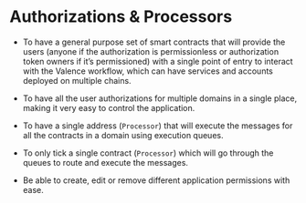 # Authorizations & Processors

- To have a general purpose set of smart contracts that will provide the users (anyone if the authorization is permissionless or authorization token owners if it’s permissioned) with a single point of entry to interact with the Valence workflow, which can have services and accounts deployed on multiple chains.

- To have all the user authorizations for multiple domains in a single place, making it very easy to control the application.

- To have a single address (`Processor`) that will execute the messages for all the contracts in a domain using execution queues.

- To only tick a single contract (`Processor`) which will go through the queues to route and execute the messages.

- Be able to create, edit or remove different application permissions with ease.

